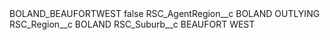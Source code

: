 <?xml version="1.0" encoding="UTF-8"?>
<CustomMetadata xmlns="http://soap.sforce.com/2006/04/metadata" xmlns:xsi="http://www.w3.org/2001/XMLSchema-instance" xmlns:xsd="http://www.w3.org/2001/XMLSchema">
    <label>BOLAND_BEAUFORTWEST</label>
    <protected>false</protected>
    <values>
        <field>RSC_AgentRegion__c</field>
        <value xsi:type="xsd:string">BOLAND OUTLYING</value>
    </values>
    <values>
        <field>RSC_Region__c</field>
        <value xsi:type="xsd:string">BOLAND</value>
    </values>
    <values>
        <field>RSC_Suburb__c</field>
        <value xsi:type="xsd:string">BEAUFORT WEST</value>
    </values>
</CustomMetadata>
